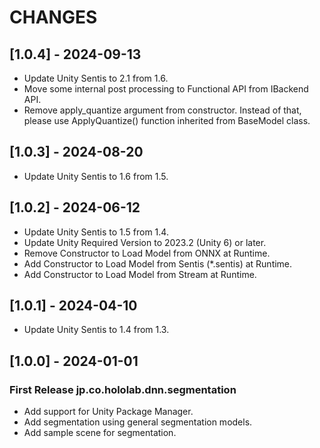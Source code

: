 # CHANGES

## [1.0.4] - 2024-09-13

- Update Unity Sentis to 2.1 from 1.6.
- Move some internal post processing to Functional API from IBackend API.
- Remove apply_quantize argument from constructor. Instead of that, please use ApplyQuantize() function inherited from BaseModel class.

## [1.0.3] - 2024-08-20

- Update Unity Sentis to 1.6 from 1.5.

## [1.0.2] - 2024-06-12

- Update Unity Sentis to 1.5 from 1.4.
- Update Unity Required Version to 2023.2 (Unity 6) or later.
- Remove Constructor to Load Model from ONNX at Runtime.
- Add Constructor to Load Model from Sentis (*.sentis) at Runtime.
- Add Constructor to Load Model from Stream at Runtime.

## [1.0.1] - 2024-04-10

- Update Unity Sentis to 1.4 from 1.3.

## [1.0.0] - 2024-01-01

### First Release jp.co.hololab.dnn.segmentation

- Add support for Unity Package Manager.
- Add segmentation using general segmentation models.
- Add sample scene for segmentation.
